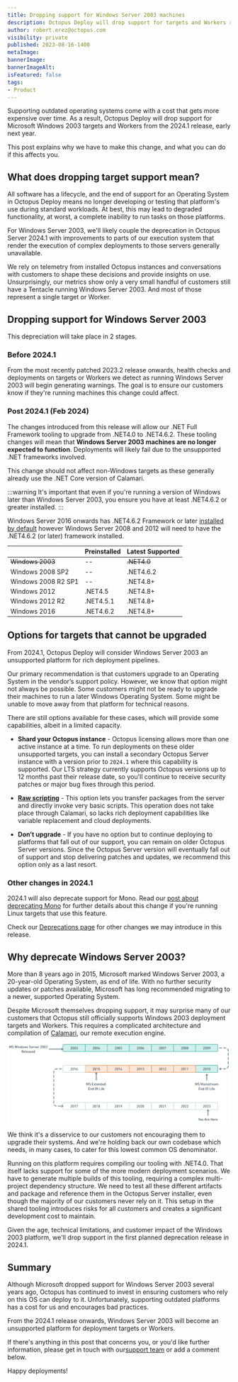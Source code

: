 ```yaml
---
title: Dropping support for Windows Server 2003 machines
description: Octopus Deploy will drop support for targets and Workers running Windows Server 2003 from the 2024.1 release.
author: robert.erez@octopus.com
visibility: private
published: 2023-08-16-1400
metaImage: 
bannerImage: 
bannerImageAlt: 
isFeatured: false
tags: 
- Product
---
```


Supporting outdated operating systems come with a cost that gets more expensive over time. As a result, Octopus Deploy will drop support for Microsoft Windows 2003 targets and Workers from the 2024.1 release, early next year. 

This post explains why we have to make this change, and what you can do if this affects you.

## What does dropping target support mean?  
                                              
All software has a lifecycle, and the end of support for an Operating System in Octopus Deploy means no longer developing or testing that platform's use during standard workloads. At best, this may lead to degraded functionality, at worst, a complete inability to run tasks on those platforms.

For Windows Server 2003, we'll likely couple the deprecation in Octopus Server 2024.1 with improvements to parts of our execution system that render the execution of complex deployments to those servers generally unavailable.

We rely on telemetry from installed Octopus instances and conversations with customers to shape these decisions and provide insights on use. Unsurprisingly, our metrics show only a very small handful of customers still have a Tentacle running Windows Server 2003. And most of those represent a single target or Worker.

## Dropping support for Windows Server 2003 

This depreciation will take place in 2 stages. 

### Before 2024.1

From the most recently patched 2023.2 release onwards, health checks and deployments on targets or Workers we detect as running Windows Server 2003 will begin generating warnings. The goal is to ensure our customers know if they're running machines this change could affect. 

### Post 2024.1 (Feb 2024)

The changes introduced from this release will allow our .NET Full Framework tooling to upgrade from .NET4.0 to .NET4.6.2. These tooling changes will mean that **Windows Server 2003 machines are no longer expected to function**. Deployments will likely fail due to the unsupported .NET frameworks involved. 

This change should not affect non-Windows targets as these generally already use the .NET Core version of Calamari.

:::warning
It's important that even if you're running a version of Windows later than Windows Server 2003, you ensure you have at least .NET4.6.2 or greater installed.
:::

Windows Server 2016 onwards has .NET4.6.2 Framework or later [installed by default](https://learn.microsoft.com/en-us/dotnet/framework/get-started/system-requirements) however Windows Server 2008 and 2012 will need to have the .NET4.6.2 (or later) framework installed. 

||Preinstalled|Latest Supported|
|---|---|---|
|~~Windows 2003~~| -- |~~.NET4.0~~|
|Windows 2008 SP2| -- |.NET4.6.2|
|Windows 2008  R2 SP1| -- |.NET4.8+|
|Windows 2012|.NET4.5|.NET4.8+|
|Windows 2012 R2|.NET4.5.1|.NET4.8+|
|Windows 2016|.NET4.6.2|.NET4.8+|

## Options for targets that cannot be upgraded

From 2024.1, Octopus Deploy will consider Windows Server 2003 an unsupported platform for rich deployment pipelines.

Our primary recommendation is that customers upgrade to an Operating System in the vendor’s support policy. However, we know that option might not always be possible. Some customers might not be ready to upgrade their machines to run a later Windows Operating System. Some might be unable to move away from that platform for technical reasons.

There are still options available for these cases, which will provide some capabilities, albeit in a limited capacity.

- **Shard your Octopus instance** - Octopus licensing allows more than one active instance at a time. To run deployments on these older unsupported targets, you can install a secondary Octopus Server instance with a version prior to `2024.1` where this capability is supported. Our LTS strategy currently supports Octopus versions up to 12 months past their release date, so you'll continue to receive security patches or major bug fixes through this period.

- **[Raw scripting](https://octopus.com/docs/deployments/custom-scripts/raw-scripting)** - This option lets you transfer packages from the server and directly invoke very basic scripts. This operation does not take place through Calamari, so lacks rich deployment capabilities like variable replacement and cloud deployments.

- **Don’t upgrade** - If you have no option but to continue deploying to platforms that fall out of our support, you can remain on older Octopus Server versions. Since the Octopus Server version will eventually fall out of support and stop delivering patches and updates, we recommend this option only as a last resort.

### Other changes in 2024.1

2024.1 will also deprecate support for Mono. Read our [post about deprecating Mono](https://octopus.com/blog/deprecating-mono) for further details about this change if you're running Linux targets that use this feature.

Check our [Deprecations page](https://octopus.com/docs/deprecations) for other changes we may introduce in this release.

## Why deprecate Windows Server 2003?

More than 8 years ago in 2015, Microsoft marked Windows Server 2003, a 20-year-old Operating System, as end of life. With no further security updates or patches available, Microsoft has long recommended migrating to a newer, supported Operating System. 

Despite Microsoft themselves dropping support, it may surprise many of our customers that Octopus still officially supports Windows 2003 deployment targets and Workers. This requires a complicated architecture and compilation of [Calamari](https://octopus.com/docs/octopus-rest-api/calamari), our remote execution engine. 

![Microsoft Windows 2003 Support Timeline](ms-win-2003-support-timeline.png)

We think it's a disservice to our customers not encouraging them to upgrade their systems. And we're holding back our own codebase which needs, in many cases, to cater for this lowest common OS denominator.

Running on this platform requires compiling our tooling with .NET4.0. That itself lacks support for some of the more modern deployment scenarios. We have to generate multiple builds of this tooling, requiring a complex multi-project dependency structure. We need to test all these different artifacts and package and reference them in the Octopus Server installer, even though the majority of our customers never rely on it. This setup in the shared tooling introduces risks for all customers and creates a significant development cost to maintain.

Given the age, technical limitations, and customer impact of the Windows 2003 platform, we'll drop support in the first planned deprecation release in 2024.1.

## Summary

Although Microsoft dropped support for Windows Server 2003 several years ago, Octopus has continued to invest in ensuring customers who rely on this OS can deploy to it. Unfortunately, supporting outdated platforms has a cost for us and encourages bad practices.

From the 2024.1 release onwards, Windows Server 2003 will become an unsupported platform for deployment targets or Workers.

If there's anything in this post that concerns you, or you'd like further information, please get in touch with our[support team](mailto:support@octopus.com) or add a comment below.

Happy deployments!